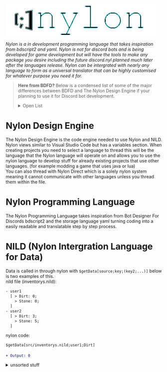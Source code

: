 ![image](https://github.com/Koomball/Nylon.io/blob/2f10c5391a90a5df8e07580a9e5217f62e3b0466/4634634643.png)

<i>Nylon is a in development programming language that takes inspiration from bdscript2 and yaml. Nylon is not for discord bots and is being developed for game development but will have the tools to make any package you desire including the future discord.nyl planned much later after the languages release. Nylon can be intergrated with nearly any language to form as a universal translator that can be highly customised for whatever purpose you need it for.</i>

> <b>Here from BDFD?</b>
> Below is a condensed list of some of the major differences between BDFD and The Nylon Design Engine if your planning to use it for Discord bot development. <br>
> <details> <summary> Open List </summary> 
> 
> ***Different syntax*** <br>
> nylon only uses $ for most functions but blocks dont use any start below is an example of this. <br>
> ```
> $tempVar[num;$randomNum[1;10]]
>
> if $get[num] > 5 then:
>  - $consoleOut[above 5]
> else:
>  - $consoleOut[5 or lower]
> endif
> ```
>
> ***Multiple Split Texts.*** <br>
> nylon expands the common textSplit feature found in many languages by allowing you to store multiple textSplits and edit them simultaneously instead of having save and switch between them constantly. <br>
>
> ***No Free Hosting.*** <br>
> you must source your own hosting to power the Nylon Design Engine or host on your own device.
> 
> ***No Free Data Storage.*** <br>
> you must store data locally or source your own data servers.
</details>

# Nylon Design Engine
The Nylon Design Engine is the code engine needed to use Nylon and NILD. Nylon views similar to Visual Studio Code but has a variables section. When creating projects you need to select a language to thread this will be the language that the Nylon language will operate on and allows you to use the nylon language to develop stuff for already existing projects that use other languages. (for example modding a game that uses java or lua) <br>
You can also thread with Nylon Direct which is a solely nylon system meaning it cannot communicate with other languages unless you thread them within the file. <br>

# Nylon Programming Language
The Nylon Programming Language takes inspiration from Bot Designer For Discords bdscript2 and the storage language yaml turning coding into a easily readable and translatable step by step process. <br>

# NILD (Nylon Intergration Language for Data)
Data is called in through nylon with `$getData[source;key;(key2;...)]` below is two examples of this. <br>
nild file (inventorys.nild):
```
- user1
  [ > Dirt: 0;
    > Stone: 0;
  ]
- user2
  [ > Dirt: 3;
    > Stone: 5;
  ]
```
nylon code:
```diff
$getData[src/inventorys.nild;user1;Dirt]

+ Output: 0
```

<details> 
**config.nyls**
<details> <summary> config.nyls </summary>
  
```
- nylon config.nyls

- Settings
  [ - Watchers
      > Max Constant Watchers: 9;
      > Max Dormant Watchers: 30;
      > Max Active Watchers: 9;
    - Console / Output
      > Output: true;
      > Ouput Errors: true;
  ]

- File Configuration.
  [ > Watcher Folder: src/watchers/
    > Start Script: startScript.nyl
    > Packages Config: packages.nyls
  ]
```

---

</details> <summary>unsorted stuff</summary>

# Console Commands
**Install Package** <br>
Command: `nyl install` <br>
Example: `nyl i discord.nyl` <br>
use @ after package name to define specific version. <br>
Example: `nyl i discord.nyl@v0.1` <br>

**Run startScript.nyl** <br>
Command: `nyl startScript`

dnylconfig.nyls
```
- dnylconfig.nyls
  [ - Developed By: Nylon Developments
    - Version.
      [ > ver: 0.1; ]
    - Config.
      [ > enabled: true; ]
  ]
```
</details>


